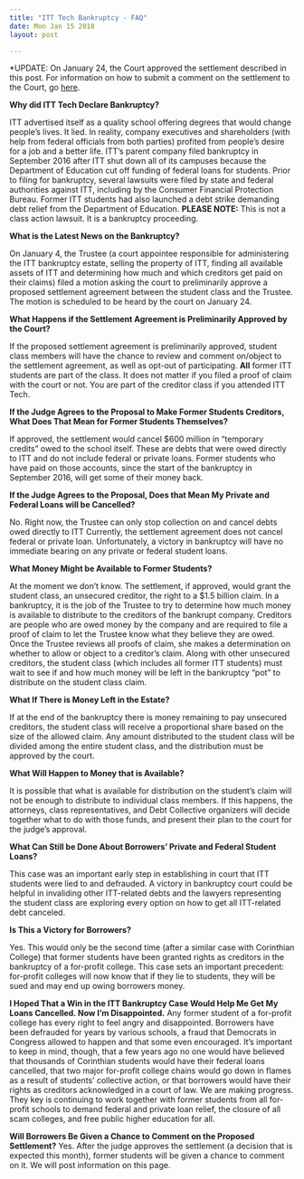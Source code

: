 ```yaml
---
title: "ITT Tech Bankruptcy - FAQ"
date: Mon Jan 15 2018
layout: post

---
```


*UPDATE: On January 24, the Court approved the settlement described in this post. For information on how to submit a comment on the settlement to the Court, go [here](http://docs.google.com/document/d/1H0xr8htYBXtdpBoIxT4J5-fZvM5lfQLmsG2abj_g7zE/edit). 

**Why did ITT Tech Declare Bankruptcy?**

ITT advertised itself as a quality school offering degrees that would change people’s lives. It lied. In reality, company executives and shareholders (with help from federal officials from both parties) profited from people’s desire for a job and a better life. ITT’s parent company filed bankruptcy in September 2016 after ITT shut down all of its campuses because the Department of Education cut off funding of federal loans for students. Prior to filing for bankruptcy, several lawsuits were filed by state and federal authorities against ITT, including by the Consumer Financial Protection Bureau. Former ITT students had also launched a debt strike demanding debt relief from the Department of Education. **PLEASE NOTE:** This is not a class action lawsuit. It is a bankruptcy proceeding. 

**What is the Latest News on the Bankruptcy?**

On January 4, the Trustee (a court appointee responsible for administering the ITT bankruptcy estate, selling the property of ITT, finding all available assets of ITT and determining how much and which creditors get paid on their claims) filed a motion asking the court to preliminarily approve a proposed settlement agreement between the student class and the Trustee.  The motion is scheduled to be heard by the court on January 24. 

**What Happens if the Settlement Agreement is Preliminarily Approved by the Court?**

If the proposed settlement agreement is preliminarily approved, student class members will have the chance to review and comment on/object to the settlement agreement, as well as opt-out of participating. **All** former ITT students are part of the class. It does not matter if you filed a proof of claim with the court or not. You are part of the creditor class if you attended ITT Tech. 

**If the Judge Agrees to the Proposal to Make Former Students Creditors, What Does That Mean for Former Students Themselves?**

If approved, the settlement would cancel $600 million in “temporary credits” owed to the school itself. These are debts that were owed directly to ITT and do not include federal or private loans. Former students who have paid on those accounts, since the start of the bankruptcy in September 2016, will get some of their money back.
 
**If the Judge Agrees to the Proposal, Does that Mean My Private and Federal Loans will be Cancelled?**

No. Right now, the Trustee can only stop collection on and cancel debts owed directly to ITT Currently, the settlement agreement does not cancel federal or private loan. Unfortunately, a victory in bankruptcy will have no immediate bearing on any private or federal student loans. 
 
**What Money Might be Available to Former Students?**

At the moment we don’t know. The settlement, if approved, would grant the student class, an unsecured creditor, the right to a $1.5 billion claim. In a bankruptcy, it is the job of the Trustee to try to determine how much money is available to distribute to the creditors of the bankrupt company. Creditors are people who are owed money by the company and are required to file a proof of claim to let the Trustee know what they believe they are owed. Once the Trustee reviews all proofs of claim, she makes a determination on whether to allow or object to a creditor’s claim. Along with other unsecured creditors, the student class (which includes all former ITT students) must wait to see if and how much money will be left in the bankruptcy “pot” to distribute on the student class claim. 

**What If There is Money Left in the Estate?**

If at the end of the bankruptcy there is money remaining to pay unsecured creditors, the student class will receive a proportional share based on the size of the allowed claim. Any amount distributed to the student class will be divided among the entire student class, and the distribution must be approved by the court. 

**What Will Happen to Money that is Available?**

It is possible that what is available for distribution on the student’s claim will not be enough to distribute to individual class members. If this happens, the attorneys, class representatives, and Debt Collective organizers will decide together what to do with those funds, and present their plan to the court for the judge’s approval.
 
**What Can Still be Done About Borrowers’ Private and Federal Student Loans?**

This case was an important early step in establishing in court that ITT students were lied to and defrauded. A victory in bankruptcy court could be helpful in invaliding other ITT-related debts and the lawyers representing the student class are exploring every option on how to get all ITT-related debt canceled. 
 
**Is This a Victory for Borrowers?**

Yes. This would only be the second time (after a similar case with Corinthian College) that former students have been granted rights as creditors in the bankruptcy of a for-profit college. This case sets an important precedent: for-profit colleges will now know that if they lie to students, they will be sued and may end up owing borrowers money. 
 
**I Hoped That a Win in the ITT Bankruptcy Case Would Help Me Get My Loans Cancelled. Now I’m Disappointed.**
Any former student of a for-profit college has every right to feel angry and disappointed. Borrowers have been defrauded for years by various schools, a fraud that Democrats in Congress allowed to happen and that some even encouraged. It’s important to keep in mind, though, that a few years ago no one would have believed that thousands of Corinthian students would have their federal loans cancelled, that two major for-profit college chains would go down in flames as a result of students’ collective action, or that borrowers would have their rights as creditors acknowledged in a court of law. We are making progress. They key is continuing to work together with former students from all for-profit schools to demand federal and private loan relief, the closure of all scam colleges, and free public higher education for all. 

**Will Borrowers Be Given a Chance to Comment on the Proposed Settlement?**
Yes. After the judge approves the settlement (a decision that is expected this month), former students will be given a chance to comment on it. We will post information on this page. 

